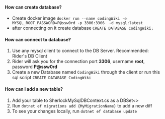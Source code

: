 #### How can create database?

- Create docker image `docker run --name codingWiki -e MYSQL_ROOT_PASSWORD=P@ssw0rd -p 3306:3306  -d mysql:latest`
- after connecting on it create database `CREATE DATABASE CodingWiki;`

#### How can connect to database?

1. Use any mysql client to connect to the DB Server. Recommended: Rider's DB Client
2. Rider will ask you for the connection port **3306**, username **root**, password **P@ssw0rd**
3. Create a new Database named `CodingWiki` through the client or run this sql script `CREATE DATABASE CodingWiki`

#### How can I add a new table?

1. Add your table to SherlockMySqlDBContext.cs as a DBSet<>
2. Run `dotnet ef migrations add {MyMigrationName}` to add a new diff
3. To see your changes locally, run `dotnet ef database update`